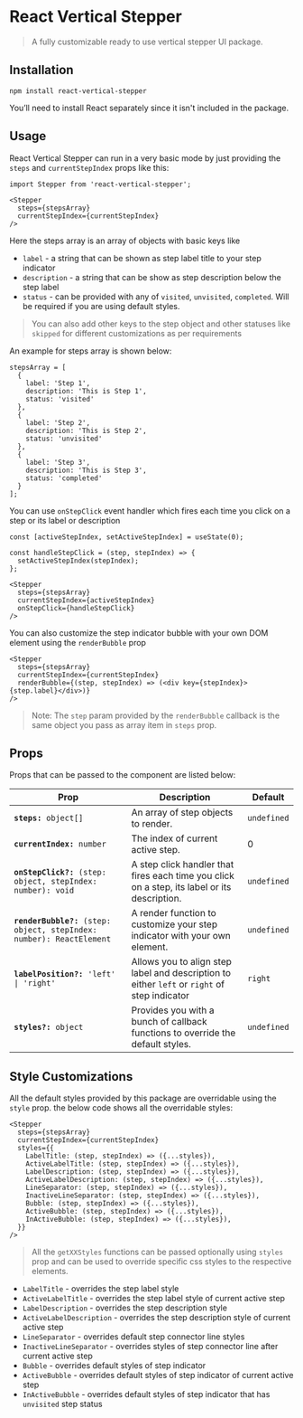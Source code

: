 
# React Vertical Stepper

<!--
<a href="https://www.npmjs.com/package/@hodgef/ts-library-boilerplate-basic"><img src="https://badgen.net/npm/v/@hodgef/ts-library-boilerplate-basic?color=blue" alt="npm version"></a> <a href="https://github.com/hodgef/ts-library-boilerplate"><img src="https://img.shields.io/github/last-commit/hodgef/ts-library-boilerplate" alt="latest commit"></a> <a href="https://github.com/hodgef/ts-library-boilerplate-basic/actions"><img alt="Build Status" src="https://github.com/hodgef/ts-library-boilerplate-basic/workflows/Build/badge.svg?color=green" /></a> <a href="https://github.com/hodgef/ts-library-boilerplate-basic/actions"> <img alt="Publish Status" src="https://github.com/hodgef/ts-library-boilerplate-basic/workflows/Publish/badge.svg?color=green" /></a> -->

>A fully customizable ready to use vertical stepper UI package.

## Installation

```
npm install react-vertical-stepper
```

You’ll need to install React separately since it isn't included in the package.

## Usage

React Vertical Stepper can run in a very basic mode by just providing the `steps` and `currentStepIndex` props like this:
```
import Stepper from 'react-vertical-stepper';

<Stepper
  steps={stepsArray}
  currentStepIndex={currentStepIndex}
/>
```
Here the steps array is an array of objects with basic keys like

-  `label` - a string that can be shown as step label title to your step indicator
-  `description` - a string that can be show as step description below the step label
-  `status` - can be provided with any of `visited`, `unvisited`, `completed`. Will be required if you are using default styles.

> You can also add other keys to the step object and other statuses like `skipped` for different customizations as per requirements

An example for steps array is shown below:

```
stepsArray = [
  {
    label: 'Step 1',
    description: 'This is Step 1',
    status: 'visited'
  },
  {
    label: 'Step 2',
    description: 'This is Step 2',
    status: 'unvisited'
  },
  {
    label: 'Step 3',
    description: 'This is Step 3',
    status: 'completed'
  }
];
```
You can use `onStepClick` event handler which fires each time you click on a step or its label or description
```
const [activeStepIndex, setActiveStepIndex] = useState(0);

const handleStepClick = (step, stepIndex) => {
  setActiveStepIndex(stepIndex);
};

<Stepper
  steps={stepsArray}
  currentStepIndex={activeStepIndex}
  onStepClick={handleStepClick}
/>
```
You can also customize the step indicator bubble with your own DOM element using the `renderBubble` prop
```
<Stepper
  steps={stepsArray}
  currentStepIndex={currentStepIndex}
  renderBubble={(step, stepIndex) => (<div key={stepIndex}>{step.label}</div>)}
/>
```

>Note: The `step` param provided by the `renderBubble` callback is the same object you pass as array item in `steps` prop.

## Props

Props that can be passed to the component are listed below:

<table>
  <thead>
    <tr>
      <th>Prop</th>
      <th>Description</th>
      <th>Default</th>
    </tr>
  </thead>
  <tbody>
    <tr>
      <td><code><b>steps:</b> object[]</code></td>
      <td>
        An array of step objects to render.
      </td>
      <td><code>undefined</code></td>
    </tr>
    <tr>
      <td><code><b>currentIndex:</b> number</code></td>
      <td>
        The index of current active step.
      </td>
      <td>0</td>
    </tr>
    <tr>
      <td><code><b>onStepClick?:</b> (step: object, stepIndex: number): void</code></td>
      <td>
        A step click handler that fires each time you click on a step, its label or its description.
      </td>
      <td><code>undefined</code></td>
    </tr>
    <tr>
      <td><code><b>renderBubble?:</b> (step: object, stepIndex: number): ReactElement</code></td>
      <td>
        A render function to customize your step indicator with your own element.
      </td>
      <td><code>undefined</code></td>
    </tr>
    <tr>
      <td><code><b>labelPosition?:</b> 'left' | 'right'</code></td>
      <td>
        Allows you to align step label and description to either <code>left</code> or <code>right</code> of step indicator
      </td>
      <td><code>right</code></td>
    </tr>
    <tr>
      <td><code><b>styles?:</b> object</code></td>
      <td>
        Provides you with a bunch of callback functions to override the default styles.
      </td>
      <td><code>undefined</code></td>
    </tr>
  </tbody>
</table>

## Style Customizations

All the default styles provided by this package are overridable using the `style` prop.
the below code shows all the overridable styles:
```
<Stepper
  steps={stepsArray}
  currentStepIndex={currentStepIndex}
  styles={{
    LabelTitle: (step, stepIndex) => ({...styles}),
    ActiveLabelTitle: (step, stepIndex) => ({...styles}),
    LabelDescription: (step, stepIndex) => ({...styles}),
    ActiveLabelDescription: (step, stepIndex) => ({...styles}),
    LineSeparator: (step, stepIndex) => ({...styles}),
    InactiveLineSeparator: (step, stepIndex) => ({...styles}),
    Bubble: (step, stepIndex) => ({...styles}),
    ActiveBubble: (step, stepIndex) => ({...styles}),
    InActiveBubble: (step, stepIndex) => ({...styles}),
  }}
/>
```

> All the `getXXStyles` functions can be passed optionally using `styles` prop and can be used to override specific css styles to the respective elements.

-  `LabelTitle` - overrides the step label style
-  `ActiveLabelTitle` - overrides the step label style of current active step
-  `LabelDescription` - overrides the step description style
-  `ActiveLabelDescription` - overrides the step description style of current active step
-  `LineSeparator` - overrides default step connector line styles
-  `InactiveLineSeparator` - overrides styles of step connector line after current active step
-  `Bubble` - overrides default styles of step indicator
-  `ActiveBubble` - overrides default styles of step indicator of current active step
-  `InActiveBubble` - overrides default styles of step indicator that has `unvisited` step status